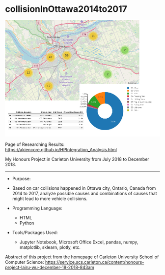 # collisionInOttawa2014to2017

![alt text](https://github.com/akiencore/collisionInOttawa2014to2017/blob/master/HP_Abstract.png)

Page of Researching Results: https://akiencore.github.io/HPIntegration_Analysis.html

My Honours Project in Carleton University from July 2018 to December 2018. 

****

* Purpose: 
 * Based on car collisions happened in Ottawa city, Ontario, Canada from 2014 to 2017, analyze possible causes and combinations of causes that might lead to more vehicle collisions. 

* Programming Language: 
  * HTML
  * Python

* Tools/Packages Used: 
  * Jupyter Notebook, Microsoft Office Excel, pandas, numpy, matplotlib, sklearn, plotly, etc. 

Abstract of this project from the homepage of Carleton University School of Computer Science: https://service.scs.carleton.ca/content/honours-project-lairu-wu-december-18-2018-843am
